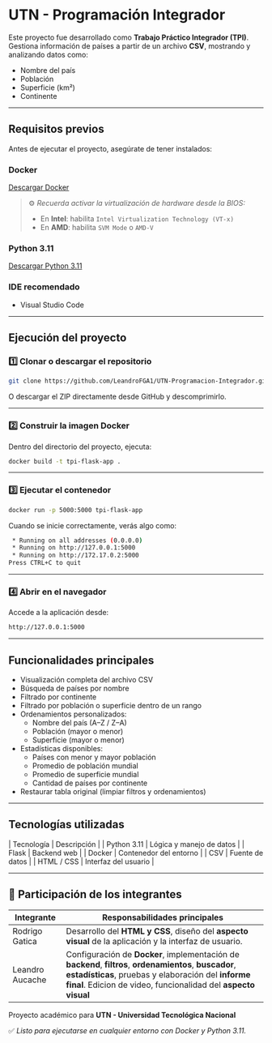 # UTN - Programación Integrador

Este proyecto fue desarrollado como **Trabajo Práctico Integrador (TPI)**.  
Gestiona información de países a partir de un archivo **CSV**, mostrando y analizando datos como:

- Nombre del país  
- Población  
- Superficie (km²)  
- Continente

---

## Requisitos previos

Antes de ejecutar el proyecto, asegúrate de tener instalados:

### Docker
[Descargar Docker](https://www.docker.com/products/docker-desktop/)

> ⚙️ *Recuerda activar la virtualización de hardware desde la BIOS:*  
> - En **Intel**: habilita `Intel Virtualization Technology (VT-x)`  
> - En **AMD**: habilita `SVM Mode` o `AMD-V`

### Python 3.11
[Descargar Python 3.11](https://www.python.org/downloads/release/python-3110/)

### IDE recomendado
- Visual Studio Code

---

## Ejecución del proyecto

### 1️⃣ Clonar o descargar el repositorio

```bash
git clone https://github.com/LeandroFGA1/UTN-Programacion-Integrador.git
```

O descargar el ZIP directamente desde GitHub y descomprimirlo.

---

### 2️⃣ Construir la imagen Docker

Dentro del directorio del proyecto, ejecuta:

```bash
docker build -t tpi-flask-app .
```

---

### 3️⃣ Ejecutar el contenedor

```bash
docker run -p 5000:5000 tpi-flask-app
```

Cuando se inicie correctamente, verás algo como:

```bash
 * Running on all addresses (0.0.0.0)
 * Running on http://127.0.0.1:5000
 * Running on http://172.17.0.2:5000
Press CTRL+C to quit
```

---

### 4️⃣ Abrir en el navegador

Accede a la aplicación desde:

```bash
http://127.0.0.1:5000
```

---

## Funcionalidades principales

- Visualización completa del archivo CSV  
- Búsqueda de países por nombre  
- Filtrado por continente  
- Filtrado por población o superficie dentro de un rango  
- Ordenamientos personalizados:
  - Nombre del país (A–Z / Z–A)  
  - Población (mayor o menor)  
  - Superficie (mayor o menor)  
- Estadísticas disponibles:
  - Países con menor y mayor población  
  - Promedio de población mundial  
  - Promedio de superficie mundial  
  - Cantidad de países por continente  
- Restaurar tabla original (limpiar filtros y ordenamientos)

---

## Tecnologías utilizadas

| Tecnología   | Descripción             |
| Python 3.11 | Lógica y manejo de datos |
| Flask       | Backend web            |
| Docker      | Contenedor del entorno |
| CSV         | Fuente de datos        |
| HTML / CSS  | Interfaz del usuario   |


---


## 👥 Participación de los integrantes

| Integrante         | Responsabilidades principales |
|-------------------|-------------------------------|
| Rodrigo Gatica     | Desarrollo del **HTML y CSS**, diseño del **aspecto visual** de la aplicación y la interfaz de usuario. |
| Leandro Aucache    | Configuración de **Docker**, implementación de **backend**, **filtros**, **ordenamientos**, **buscador**, **estadísticas**, pruebas y elaboración del **informe final**. Edicion de video, funcionalidad del **aspecto visual** |


Proyecto académico para **UTN - Universidad Tecnológica Nacional**  

✅ *Listo para ejecutarse en cualquier entorno con Docker y Python 3.11.*
